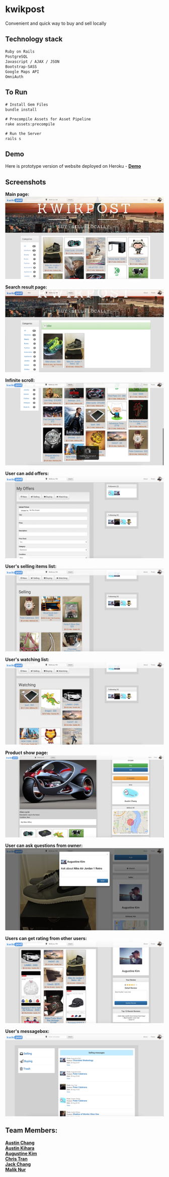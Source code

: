 # kwikpost
Convenient and quick way to buy and sell locally


## Technology stack
```
Ruby on Rails
PostgreSQL
Javascript / AJAX / JSON
Bootstrap-SASS
Google Maps API
OmniAuth

```


## To Run  
```
# Install Gem Files
bundle install
```
```
# Precompile Assets for Asset Pipeline
rake assets:precompile
```
```
# Run the Server
rails s
```

## Demo
Here is prototype version of website deployed on Heroku - **[Demo]**

## Screenshots
__Main page:__
![pic1](/screenshots/01_main.png?raw=true)

__Search result page:__
![pic2](/screenshots/02_search.png?raw=true)

__Infinite scroll:__
![pic10](/screenshots/10_infiniteload.png?raw=true)

__User can add offers:__
![pic3](/screenshots/03_addpost.png?raw=true)

__User's selling items list:__
![pic4](/screenshots/04_selling.png?raw=true)

__User's watching list:__
![pic5](/screenshots/05_watching.png?raw=true)

__Product show page:__
![pic6](/screenshots/06_productpage.png?raw=true)

__User can ask questions from owner:__
![pic9](/screenshots/09_ask.png?raw=true)

__Users can get rating from other users:__
![pic11](/screenshots/11_userrating.png?raw=true)

__User's messagebox:__
![pic07](/screenshots/07_sellingmessages.png?raw=true)


## Team Members:
**[Austin Chang]**  
**[Austin Kihara]**  
**[Augustine Kim]**  
**[Chris Tran]**  
**[Jack Chang]**  
**[Malik Nur]**


[Demo]: http://kwikpost.herokuapp.com/
[Austin Chang]: https://github.com/achang0406
[Austin Kihara]: https://github.com/codecat223
[Augustine Kim]: https://github.com/hkim2171
[Chris Tran]: https://github.com/christ-huytran
[Jack Chang]: https://github.com/wei0831
[Malik Nur]: https://github.com/maliknur
